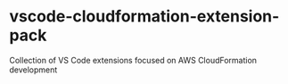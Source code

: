 # vscode-cloudformation-extension-pack
Collection of VS Code extensions focused on AWS CloudFormation development

